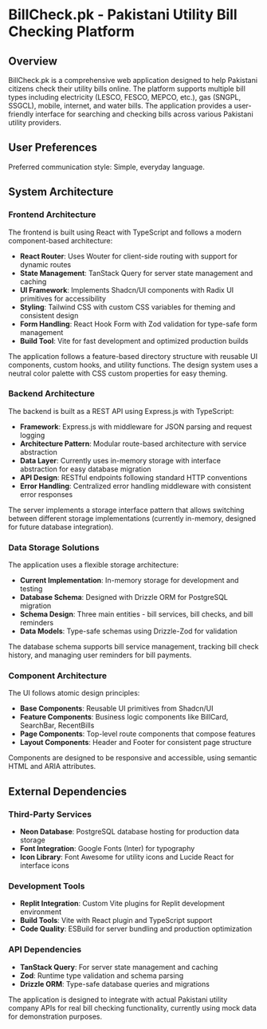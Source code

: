 # BillCheck.pk - Pakistani Utility Bill Checking Platform

## Overview

BillCheck.pk is a comprehensive web application designed to help Pakistani citizens check their utility bills online. The platform supports multiple bill types including electricity (LESCO, FESCO, MEPCO, etc.), gas (SNGPL, SSGCL), mobile, internet, and water bills. The application provides a user-friendly interface for searching and checking bills across various Pakistani utility providers.

## User Preferences

Preferred communication style: Simple, everyday language.

## System Architecture

### Frontend Architecture
The frontend is built using React with TypeScript and follows a modern component-based architecture:

- **React Router**: Uses Wouter for client-side routing with support for dynamic routes
- **State Management**: TanStack Query for server state management and caching
- **UI Framework**: Implements Shadcn/UI components with Radix UI primitives for accessibility
- **Styling**: Tailwind CSS with custom CSS variables for theming and consistent design
- **Form Handling**: React Hook Form with Zod validation for type-safe form management
- **Build Tool**: Vite for fast development and optimized production builds

The application follows a feature-based directory structure with reusable UI components, custom hooks, and utility functions. The design system uses a neutral color palette with CSS custom properties for easy theming.

### Backend Architecture
The backend is built as a REST API using Express.js with TypeScript:

- **Framework**: Express.js with middleware for JSON parsing and request logging
- **Architecture Pattern**: Modular route-based architecture with service abstraction
- **Data Layer**: Currently uses in-memory storage with interface abstraction for easy database migration
- **API Design**: RESTful endpoints following standard HTTP conventions
- **Error Handling**: Centralized error handling middleware with consistent error responses

The server implements a storage interface pattern that allows switching between different storage implementations (currently in-memory, designed for future database integration).

### Data Storage Solutions
The application uses a flexible storage architecture:

- **Current Implementation**: In-memory storage for development and testing
- **Database Schema**: Designed with Drizzle ORM for PostgreSQL migration
- **Schema Design**: Three main entities - bill services, bill checks, and bill reminders
- **Data Models**: Type-safe schemas using Drizzle-Zod for validation

The database schema supports bill service management, tracking bill check history, and managing user reminders for bill payments.

### Component Architecture
The UI follows atomic design principles:

- **Base Components**: Reusable UI primitives from Shadcn/UI
- **Feature Components**: Business logic components like BillCard, SearchBar, RecentBills
- **Page Components**: Top-level route components that compose features
- **Layout Components**: Header and Footer for consistent page structure

Components are designed to be responsive and accessible, using semantic HTML and ARIA attributes.

## External Dependencies

### Third-Party Services
- **Neon Database**: PostgreSQL database hosting for production data storage
- **Font Integration**: Google Fonts (Inter) for typography
- **Icon Library**: Font Awesome for utility icons and Lucide React for interface icons

### Development Tools
- **Replit Integration**: Custom Vite plugins for Replit development environment
- **Build Tools**: Vite with React plugin and TypeScript support
- **Code Quality**: ESBuild for server bundling and production optimization

### API Dependencies
- **TanStack Query**: For server state management and caching
- **Zod**: Runtime type validation and schema parsing
- **Drizzle ORM**: Type-safe database queries and migrations

The application is designed to integrate with actual Pakistani utility company APIs for real bill checking functionality, currently using mock data for demonstration purposes.
